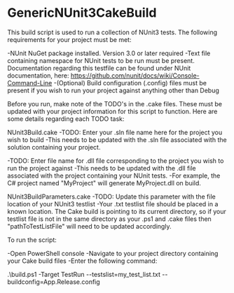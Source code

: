 # GenericNUnit3CakeBuild

This build script is used to run a collection of NUnit3 tests. The following requirements for your project must be met:

-NUnit NuGet package installed. Version 3.0 or later required
-Text file containing namespace for NUnit tests to be run must be present. Documentation regarding this testfile can be found under NUnit   documentation, here: https://github.com/nunit/docs/wiki/Console-Command-Line
-(Optional) Build configuration (.config) files must be present if you wish to run your project against anything other than Debug

Before you run, make note of the TODO's in the .cake files. These must be updated with your project information for this script to function. Here are some details regarding each TODO task:

NUnit3Build.cake
-TODO: Enter your .sln file name here for the project you wish to build
  -This needs to be updated with the .sln file associated with the solution containing your project.
  
-TODO: Enter file name for .dll file corresponding to the project you wish to run the project against
  -This needs to be updated with the .dll file associated with the project containing your NUnit tests.
  -For example, the C# project named "MyProject" will generate MyProject.dll on build.
  
NUnit3BuildParameters.cake
-TODO: Update this parameter with the file location of your NUnit3 testlist
  -Your .txt testlist file should be placed in a known location. The Cake build is pointing to its current directory, so if your testlist    file is not in the same directory as your .ps1 and .cake files then "pathToTestListFile" will need to be updated accordingly. 
  

To run the script:

-Open PowerShell console
-Navigate to your project directory containing your Cake build files
-Enter the following command:

  .\build.ps1 -Target TestRun --testslist=my_test_list.txt --buildconfig=App.Release.config
